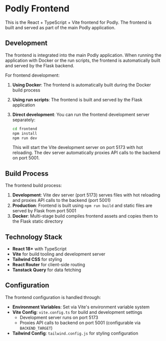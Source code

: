 # Podly Frontend

This is the React + TypeScript + Vite frontend for Podly. The frontend is built and served as part of the main Podly application.

## Development

The frontend is integrated into the main Podly application. When running the application with Docker or the run scripts, the frontend is automatically built and served by the Flask backend.

For frontend development:

1. **Using Docker**: The frontend is automatically built during the Docker build process
2. **Using run scripts**: The frontend is built and served by the Flask application
3. **Direct development**: You can run the frontend development server separately:

   ```bash
   cd frontend
   npm install
   npm run dev
   ```

   This will start the Vite development server on port 5173 with hot reloading. The dev server automatically proxies API calls to the backend on port 5001.

## Build Process

The frontend build process:

1. **Development**: Vite dev server (port 5173) serves files with hot reloading and proxies API calls to the backend (port 5001)
2. **Production**: Frontend is built using `npm run build` and static files are served by Flask from port 5001
3. **Docker**: Multi-stage build compiles frontend assets and copies them to the Flask static directory

## Technology Stack

- **React 18+** with TypeScript
- **Vite** for build tooling and development server
- **Tailwind CSS** for styling
- **React Router** for client-side routing
- **Tanstack Query** for data fetching

## Configuration

The frontend configuration is handled through:

- **Environment Variables**: Set via Vite's environment variable system
- **Vite Config**: `vite.config.ts` for build and development settings
  - Development server runs on port 5173
  - Proxies API calls to backend on port 5001 (configurable via `BACKEND_TARGET`)
- **Tailwind Config**: `tailwind.config.js` for styling configuration
